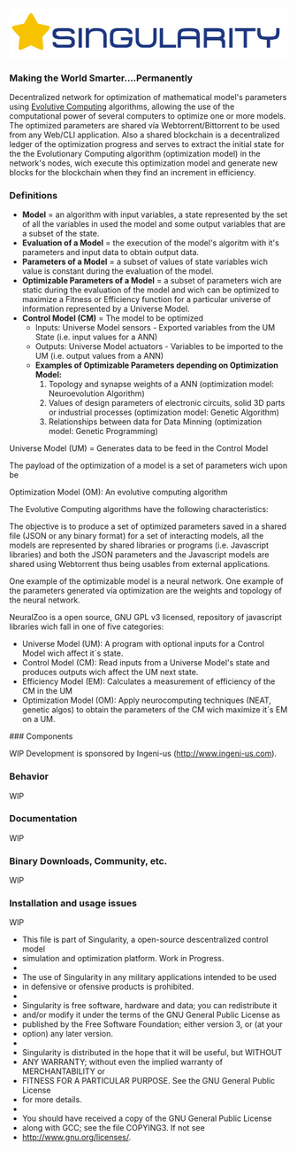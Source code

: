 ﻿![SINGULARITY](/logo.png)
### Making the World Smarter....Permanently

Decentralized network for optimization of mathematical model's parameters using <a href="https://en.wikipedia.org/wiki/Evolutionary_computation">Evolutive Computing</a> algorithms, allowing the use of the computational power of several computers to optimize one or more models.
The optimized parameters are shared vía Webtorrent/Bittorrent to be used from any Web/CLI application. 
Also a shared blockchain is a decentralized ledger of the optimization progress and serves to extract the initial state for the the Evolutionary Computing algorithm (optimization model) in the network's nodes, wich execute this optimization model and generate new blocks for the blockchain when they find an increment in efficiency.

### Definitions
<ul>
<li>
<b>Model</b> = an algorithm with input variables, a state represented by the set of all the variables in used the model and some output variables that are a subset of the state.
</li><li>
<b>Evaluation of a Model</b> = the execution of the model's algoritm with it's parameters and input data to obtain output data.
</li><li>
<b>Parameters of a Model</b> =  a subset of values of state variables wich value is constant during the evaluation of the model.
</li><li>
<b>Optimizable Parameters of a Model</b> =  a subset of parameters wich are static during the evaluation of the model and wich can be optimized to maximize a Fitness or Efficiency function for a particular universe of information represented by a Universe Model.
</li><li>
<b>Control Model (CM)</b> = The model to be optimized
<ul>
 <li>Inputs: Universe Model sensors - Exported variables from the UM State (i.e. input values for a ANN)
 </li>
 <li>Outputs: Universe Model actuators - Variables to be imported to the UM (i.e. output values from a ANN)
 </li>
 <li><b>Examples of Optimizable Parameters depending on Optimization Model:</b> 
  <ol>
   <li>Topology and synapse weights of a ANN (optimization model: Neuroevolution Algorithm)  
   </li>
   <li>Values of design parameters of electronic circuits, solid 3D parts or industrial processes (optimization model: Genetic Algorithm)
   </li>
   <li>Relationships between data for Data Minning (optimization model: Genetic Programming)
   </li>
  </ol>
 </li>
 </ul>
</li>

</ul>

Universe Model (UM) = Generates data to be feed in the Control Model

The payload of the optimization of a model is a set of parameters wich upon be 

Optimization Model (OM): An evolutive computing algorithm 

The Evolutive Computing algorithms have the following characteristics:


The objective is to produce a set of optimized parameters saved in a shared file (JSON or any binary format) for a set of interacting models, all the models are represented by shared libraries or programs (i.e. Javascript libraries) and both the JSON parameters and the Javascript models are shared using Webtorrent thus being usables from external applications.  


One example of the optimizable model is a neural network.
One example of the parameters generated vía optimization are the weights and topology of the neural network.


NeuralZoo is a open source, GNU GPL v3 licensed, repository of javascript libraries wich fall in one of five categories:
<ul>
<li>Universe Model (UM): A program with optional inputs for a Control Model wich affect it´s state.</li>
<li>Control Model (CM): Read inputs from a Universe Model's state and produces outputs wich affect the UM next state.</li>
<li>Efficiency Model (EM): Calculates a measurement of efficiency of the CM in the UM</li>
<li>Optimization Model (OM): Apply neurocomputing techniques (NEAT, genetic algos) to obtain the parameters of the CM wich maximize it´s EM on a UM.</li>
</ul>
### Components

WIP Development is sponsored by Ingeni-us (http://www.ingeni-us.com).

### Behavior

WIP

### Documentation

WIP

### Binary Downloads, Community, etc.

WIP

### Installation and usage issues

WIP


 *    This file is part of Singularity, a open-source descentralized control model
 *    simulation and optimization platform. Work in Progress.
 *    
 *    The use of Singularity in any military applications intended to be used 
 *    in defensive or ofensive products is prohibited. 
 * 
 *    Singularity is free software, hardware and data; you can redistribute it 
 *    and/or modify it under the terms of the GNU General Public License as 
 *    published by the Free Software Foundation; either version 3, or (at your 
 *    option) any later version.
 *
 *    Singularity is distributed in the hope that it will be useful, but WITHOUT
 *    ANY WARRANTY; without even the implied warranty of MERCHANTABILITY or
 *    FITNESS FOR A PARTICULAR PURPOSE. See the GNU General Public License
 *    for more details.
 * 
 *    You should have received a copy of the GNU General Public License
 *    along with GCC; see the file COPYING3.  If not see
 *    <http://www.gnu.org/licenses/>. 


 
